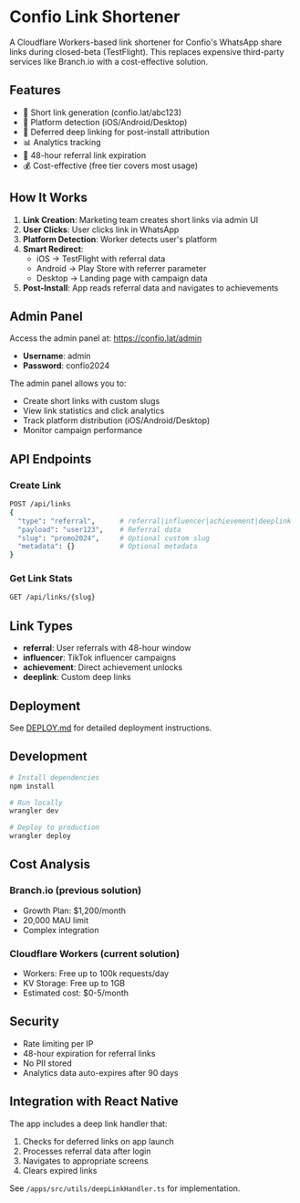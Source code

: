 # Confio Link Shortener

A Cloudflare Workers-based link shortener for Confio's WhatsApp share links during closed-beta (TestFlight). This replaces expensive third-party services like Branch.io with a cost-effective solution.

## Features

- 🔗 Short link generation (confio.lat/abc123)
- 📱 Platform detection (iOS/Android/Desktop)
- 🎯 Deferred deep linking for post-install attribution
- 📊 Analytics tracking
- 🔐 48-hour referral link expiration
- 💰 Cost-effective (free tier covers most usage)

## How It Works

1. **Link Creation**: Marketing team creates short links via admin UI
2. **User Clicks**: User clicks link in WhatsApp
3. **Platform Detection**: Worker detects user's platform
4. **Smart Redirect**:
   - iOS → TestFlight with referral data
   - Android → Play Store with referrer parameter
   - Desktop → Landing page with campaign data
5. **Post-Install**: App reads referral data and navigates to achievements

## Admin Panel

Access the admin panel at: https://confio.lat/admin

- **Username**: admin
- **Password**: confio2024

The admin panel allows you to:
- Create short links with custom slugs
- View link statistics and click analytics
- Track platform distribution (iOS/Android/Desktop)
- Monitor campaign performance

## API Endpoints

### Create Link
```bash
POST /api/links
{
  "type": "referral",      # referral|influencer|achievement|deeplink
  "payload": "user123",    # Referral data
  "slug": "promo2024",     # Optional custom slug
  "metadata": {}           # Optional metadata
}
```

### Get Link Stats
```bash
GET /api/links/{slug}
```

## Link Types

- **referral**: User referrals with 48-hour window
- **influencer**: TikTok influencer campaigns
- **achievement**: Direct achievement unlocks
- **deeplink**: Custom deep links

## Deployment

See [DEPLOY.md](./DEPLOY.md) for detailed deployment instructions.

## Development

```bash
# Install dependencies
npm install

# Run locally
wrangler dev

# Deploy to production
wrangler deploy
```

## Cost Analysis

### Branch.io (previous solution)
- Growth Plan: $1,200/month
- 20,000 MAU limit
- Complex integration

### Cloudflare Workers (current solution)
- Workers: Free up to 100k requests/day
- KV Storage: Free up to 1GB
- Estimated cost: $0-5/month

## Security

- Rate limiting per IP
- 48-hour expiration for referral links
- No PII stored
- Analytics data auto-expires after 90 days

## Integration with React Native

The app includes a deep link handler that:
1. Checks for deferred links on app launch
2. Processes referral data after login
3. Navigates to appropriate screens
4. Clears expired links

See `/apps/src/utils/deepLinkHandler.ts` for implementation.